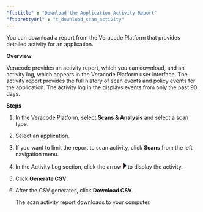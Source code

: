 ```yaml
---
"ft:title" : "Download the Application Activity Report"
"ft:prettyUrl" : "t_download_scan_activity"
---
```

You can download a report from the Veracode Platform that provides detailed activity for an application.

<p font-size="13pt"><b>Overview</b></p>

Veracode provides an activity report, which you can download, and an activity log, which appears in the Veracode Platform user interface. The activity report provides the full history of scan events and policy events for the application. The activity log in the displays events from only the past 90 days.

<p font-size="13pt"><b>Steps</b></p>

1.  In the Veracode Platform, select **Scans & Analysis** and select a scan type.

2.  Select an application.

3.  If you want to limit the report to scan activity, click **Scans** from the left navigation menu.

4.  In the Activity Log section, click the arrow ![Arrow to expand the activity log.](../images/expand_arrow.png) to display the activity.

5.  Click **Generate CSV**.

6.  After the CSV generates, click **Download CSV**.

    The scan activity report downloads to your computer.
